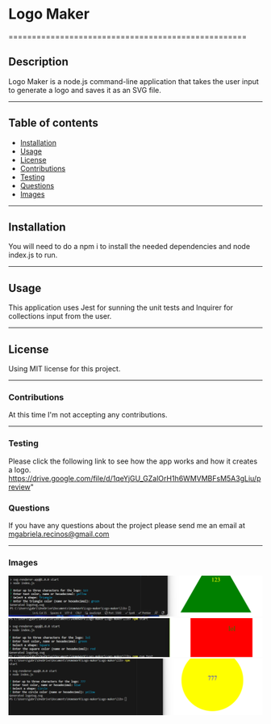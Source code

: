 <!-- Description, Table of Contents, Installation, Usage, License, credits, Contributing, Tests, and Questions -->

# Logo Maker
===================================================
## Description
Logo Maker is a node.js command-line application that takes the user input to generate a logo and saves it as an SVG file.  
***
## Table of contents
- [Installation](#installation) 
- [Usage](#usage)
- [License](#license)
- [Contributions](#contributions)
- [Testing](#testing)
- [Questions](#questions)
- [Images](#images)
***

## Installation
You will need to do a npm i to install the needed dependencies and node index.js to run.
***

## Usage
This application uses Jest for sunning the unit tests and Inquirer for collections input from the user. 
***

## License

Using MIT license for this project.
***

### Contributions
At this time I'm not accepting any contributions.  
***

### Testing
Please click the following link to see how the app works and how it creates a logo. 
https://drive.google.com/file/d/1qeYjGU_GZalOrH1h6WMVMBFsM5A3gLiu/preview" 

### Questions

If you have any questions about the project please send me an email at mgabriela.recinos@gmail.com
***

### Images
![image](/images/triangle.png)
![image](/images/Screenshot%202023-05-24%20224103.png)
![image](/images/circle.png)



